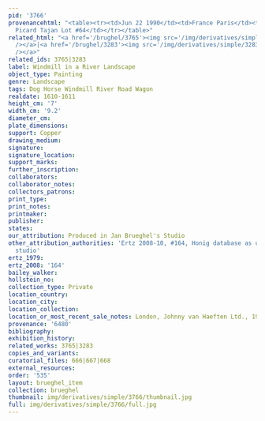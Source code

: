 ```yaml
---
pid: '3766'
provenancehtml: "<table><tr><td>Jun 22 1990</td><td>France Paris</td><td>Sale Ader
  Picard Tajan Lot #64</td></tr></table>"
related_html: "<a href='/brughel/3765'><img src='/img/derivatives/simple/3765/thumbnail.jpg'
  /></a>|<a href='/brughel/3283'><img src='/img/derivatives/simple/3283/thumbnail.jpg'
  /></a>"
related_ids: 3765|3283
label: Windmill in a River Landscape
object_type: Painting
genre: Landscape
tags: Dog Horse Windmill River Road Wagon
realdate: 1610-1611
height_cm: '7'
width_cm: '9.2'
diameter_cm:
plate_dimensions:
support: Copper
drawing_medium:
signature:
signature_location:
support_marks:
further_inscription:
collaborators:
collaborator_notes:
collectors_patrons:
print_type:
print_notes:
printmaker:
publisher:
states:
our_attribution: Produced in Jan Brueghel's Studio
other_attribution_authorities: 'Ertz 2008-10, #164, Honig database as uncertain, possibly
  studio'
ertz_1979:
ertz_2008: '164'
bailey_walker:
hollstein_no:
collection_type: Private
location_country:
location_city:
location_collection:
location_or_most_recent_sale_notes: London, Johnny van Haeften Ltd., 1992
provenance: '6480'
bibliography:
exhibition_history:
related_works: 3765|3283
copies_and_variants:
curatorial_files: 666|667|668
external_resources:
order: '535'
layout: brueghel_item
collection: brueghel
thumbnail: img/derivatives/simple/3766/thumbnail.jpg
full: img/derivatives/simple/3766/full.jpg
---
```

